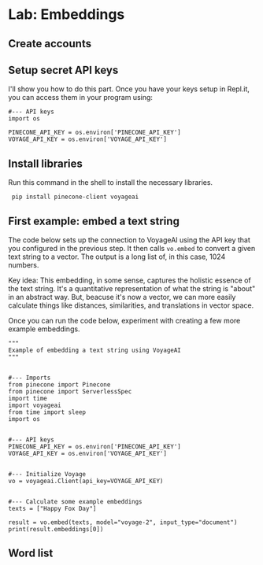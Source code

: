 # Lab: Embeddings


## Create accounts


## Setup secret API keys

I'll show you how to do this part. Once you have your keys setup in Repl.it, you can access them in your program using:

```
#--- API keys
import os

PINECONE_API_KEY = os.environ['PINECONE_API_KEY']
VOYAGE_API_KEY = os.environ['VOYAGE_API_KEY']
```


## Install libraries

Run this command in the shell to install the necessary libraries.

```
 pip install pinecone-client voyageai
```


## First example: embed a text string

The code below sets up the connection to VoyageAI using the API key that you configured in the previous step. It then calls `vo.embed` to convert a given text string to a vector. The output is a long list of, in this case, 1024 numbers.

Key idea: This embedding, in some sense, captures the holistic essence of the text string. It's a quantitative representation of what the string is "about" in an abstract way. But, beacuse it's now a vector, we can more easily calculate things like distances, similarities, and translations in vector space.

Once you can run the code below, experiment with creating a few more example embeddings.

```
"""
Example of embedding a text string using VoyageAI
"""


#--- Imports
from pinecone import Pinecone
from pinecone import ServerlessSpec
import time
import voyageai
from time import sleep
import os


#--- API keys
PINECONE_API_KEY = os.environ['PINECONE_API_KEY']
VOYAGE_API_KEY = os.environ['VOYAGE_API_KEY']


#--- Initialize Voyage
vo = voyageai.Client(api_key=VOYAGE_API_KEY)


#--- Calculate some example embeddings
texts = ["Happy Fox Day"]

result = vo.embed(texts, model="voyage-2", input_type="document")
print(result.embeddings[0])
```

## Word list


